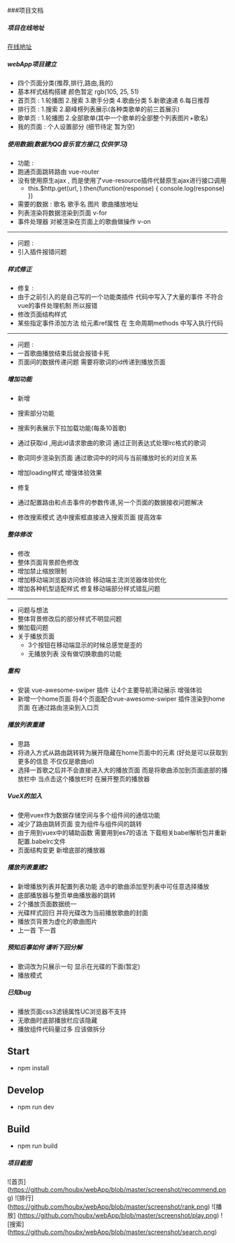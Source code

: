 ###项目文档

##### 项目在线地址

[在线地址](http://123.56.220.55)

##### webApp项目建立

* 四个页面分类(推荐,排行,路由,我的)
* 基本样式结构搭建  颜色暂定  rgb(105, 25, 51)
* 首页页 : 1.轮播图  2.搜索  3.歌手分类  4.歌曲分类  5.新歌速递  6.每日推荐
* 排行页 : 1.搜索   2.巅峰榜列表展示(各种类歌单的前三首展示)
* 歌单页 : 1.轮播图 2.全部歌单(其中一个歌单的全部整个列表图片+歌名)
* 我的页面 : 个人设置部分 (细节待定 暂为空)


##### 使用数据(数据为QQ音乐官方接口,仅供学习)

* 功能 :
* 跑通页面跳转路由 vue-router
* 没有使用原生ajax , 而是使用了vue-resource插件代替原生ajax进行接口调用
    + this.$http.get(url, ).then(function(response) { console.log(response) })
* 需要的数据 : 歌名 歌手名 图片 歌曲播放地址
* 列表渲染将数据渲染到页面  v-for
* 事件处理器 对被渲染在页面上的歌曲做操作  v-on

---

* 问题 :
* 引入插件报错问题



##### 样式修正

* 修复 :
* 由于之前引入的是自己写的一个功能类插件 代码中写入了大量的事件 不符合vue的事件处理机制 所以报错
* 修改页面结构样式
* 某些指定事件添加方法 给元素ref属性 在 生命周期methods 中写入执行代码

---

* 问题 :
* 一首歌曲播放结束后就会报错卡死
* 页面间的数据传递问题 需要将歌词的id传递到播放页面


##### 增加功能
* 新增
* 搜索部分功能
* 搜索列表展示下拉加载功能(每条10首歌)
* 通过获取id ,用此id请求歌曲的歌词 通过正则表达式处理lrc格式的歌词
* 歌词同步渲染到页面 通过歌词中的时间与当前播放时长的对应关系
* 增加loading样式 增强体验效果

* 修复
* 通过配置路由和点击事件的参数传递,另一个页面的数据接收问题解决
* 修改搜索模式 选中搜索框直接进入搜索页面 提高效率

##### 整体修改
* 修改
* 整体页面背景颜色修改
* 增加禁止缩放限制
* 增加移动端浏览器访问体验 移动端主流浏览器体验优化
* 增加各种机型适配样式 修复移动端部分样式错乱问题

---

* 问题与想法
* 整体背景修改后的部分样式不明显问题
* 懒加载问题
* 关于播放页面
    + 3个按钮在移动端显示的时候总感觉是歪的
    + 无播放列表 没有做切换歌曲的功能


##### 重构

* 安装 vue-awesome-swiper 插件 让4个主要导航滑动展示 增强体验
* 新增一个home页面  将4个页面配合vue-awesome-swiper 插件渲染到home页面 在通过路由渲染到入口页

##### 播放列表重建
* 思路
* 将进入方式从路由跳转转为展开隐藏在home页面中的元素 (好处是可以获取到更多的信息 不仅仅是歌曲id)
* 选择一首歌之后并不会直接进入大的播放页面 而是将歌曲添加到页面底部的播放栏中 当点击这个播放栏时 在展开整页的播放器

##### VueX的加入
* 使用vuex作为数据存储空间与多个组件间的通信功能
* 减少了路由跳转页面 变为组件与组件间的跳转
* 由于用到vuex中的辅助函数 需要用到es7的语法 下载相关babel解析包并重新配置.babelrc文件
* 页面结构变更 新增底部的播放器

##### 播放列表重建2
* 新增播放列表并配置列表功能 选中的歌曲添加至列表中可任意选择播放
* 底部播放器与整页单曲播放器的跳转
* 2个播放页面数据统一
* 光碟样式回归 并将光碟改为当前播放歌曲的封面
* 播放页背景为虚化的歌曲图片
* 上一首  下一首

##### 预知后事如何 请听下回分解
* 歌词改为只展示一句 显示在光碟的下面(暂定)
* 播放模式


##### 已知bug
* 播放页面css3滤镜属性UC浏览器不支持
* 无歌曲时底部播放栏应该隐藏
* 播放组件代码量过多 应该做拆分


## Start
+ npm install
## Develop
+ npm run dev
## Build
+ npm run build

##### 项目截图

![首页] (https://github.com/houbx/webApp/blob/master/screenshot/recommend.png)
![排行] (https://github.com/houbx/webApp/blob/master/screenshot/rank.png)
![播放] (https://github.com/houbx/webApp/blob/master/screenshot/play.png)
![搜索] (https://github.com/houbx/webApp/blob/master/screenshot/search.png)
